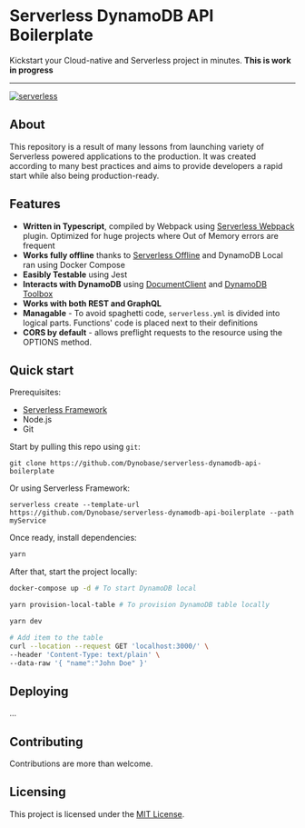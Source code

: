# Serverless DynamoDB API Boilerplate

Kickstart your Cloud-native and Serverless project in minutes. **This is work in progress**

***

[![serverless](http://public.serverless.com/badges/v3.svg)](http://www.serverless.com)

## About

This repository is a result of many lessons from launching variety of Serverless powered applications to the production. It was created according to many best practices and aims to provide developers a rapid start while also being production-ready.

## Features

- **Written in Typescript**, compiled by Webpack using [Serverless Webpack](https://github.com/serverless-heaven/serverless-webpack) plugin. Optimized for huge projects where Out of Memory errors are frequent
- **Works fully offline** thanks to [Serverless Offline](https://github.com/dherault/serverless-offline) and DynamoDB Local ran using Docker Compose
- **Easibly Testable** using Jest
- **Interacts with DynamoDB** using [DocumentClient](https://docs.aws.amazon.com/AWSJavaScriptSDK/latest/AWS/DynamoDB/DocumentClient.html) and [DynamoDB Toolbox](http://dynamodbtoolbox.com/)
- **Works with both REST and GraphQL**
- **Managable** - To avoid spaghetti code, `serverless.yml` is divided into logical parts. Functions' code is placed next to their definitions
- **CORS by default** - allows preflight requests to the resource using the OPTIONS method.

## Quick start

Prerequisites:
- [Serverless Framework](https://serverless.com/)
- Node.js
- Git

Start by pulling this repo using `git`:

```
git clone https://github.com/Dynobase/serverless-dynamodb-api-boilerplate
```

Or using Serverless Framework:

```
serverless create --template-url https://github.com/Dynobase/serverless-dynamodb-api-boilerplate --path myService
```

Once ready, install dependencies:

```sh
yarn
```

After that, start the project locally:
```sh
docker-compose up -d # To start DynamoDB local

yarn provision-local-table # To provision DynamoDB table locally

yarn dev

# Add item to the table
curl --location --request GET 'localhost:3000/' \
--header 'Content-Type: text/plain' \
--data-raw '{ "name":"John Doe" }'
```

## Deploying

...

## <a name="contributing"></a>Contributing

Contributions are more than welcome.

## <a name="licensing"></a>Licensing

This project is licensed under the [MIT License](./LICENSE.txt).


